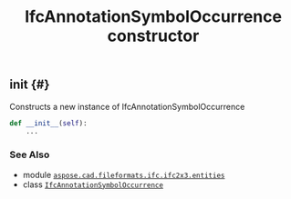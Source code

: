 ﻿---
title: IfcAnnotationSymbolOccurrence constructor
second_title: Aspose.CAD for Python via .NET API References
description: 
type: docs
weight: 10
url: /python-net/aspose.cad.fileformats.ifc.ifc2x3.entities/ifcannotationsymboloccurrence/__init__/
is_root: false
---

## __init__ {#}

Constructs a new instance of IfcAnnotationSymbolOccurrence



```python
def __init__(self):
    ...
```





### See Also
* module [`aspose.cad.fileformats.ifc.ifc2x3.entities`](../../)
* class [`IfcAnnotationSymbolOccurrence`](/cad/python-net/aspose.cad.fileformats.ifc.ifc2x3.entities/ifcannotationsymboloccurrence)
